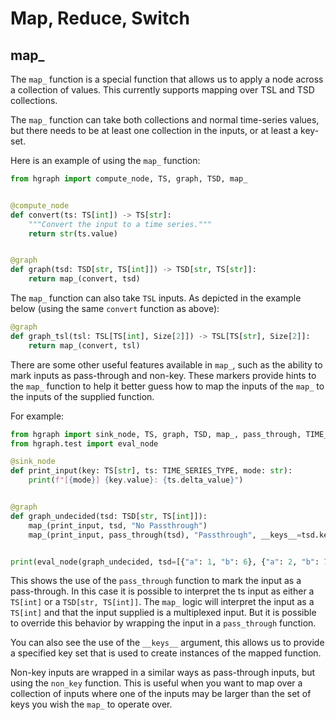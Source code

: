 Map, Reduce, Switch
===================

map_
----

The ``map_`` function is a special function that allows us to apply a node across a collection
of values. This currently supports mapping over TSL and TSD collections.

The ``map_`` function can take both collections and normal time-series values, but
there needs to be at least one collection in the inputs, or at least a key-set.

Here is an example of using the ``map_`` function:

```python
from hgraph import compute_node, TS, graph, TSD, map_


@compute_node
def convert(ts: TS[int]) -> TS[str]:
    """Convert the input to a time series."""
    return str(ts.value)


@graph
def graph(tsd: TSD[str, TS[int]]) -> TSD[str, TS[str]]:
    return map_(convert, tsd)
```

The ``map_`` function can also take ``TSL`` inputs. As depicted in the example below
(using the same ``convert`` function as above):

```python
@graph
def graph_tsl(tsl: TSL[TS[int], Size[2]]) -> TSL[TS[str], Size[2]]:
    return map_(convert, tsl)
```

There are some other useful features available in ``map_``, such as the ability to
mark inputs as pass-through and non-key. These markers provide hints to the 
``map_`` function to help it better guess how to map the inputs of the ``map_`` to 
the inputs of the supplied function.

For example:

```python
from hgraph import sink_node, TS, graph, TSD, map_, pass_through, TIME_SERIES_TYPE
from hgraph.test import eval_node

@sink_node
def print_input(key: TS[str], ts: TIME_SERIES_TYPE, mode: str):
    print(f"[{mode}] {key.value}: {ts.delta_value}")


@graph
def graph_undecided(tsd: TSD[str, TS[int]]):
    map_(print_input, tsd, "No Passthrough")
    map_(print_input, pass_through(tsd), "Passthrough", __keys__=tsd.key_set)


print(eval_node(graph_undecided, tsd=[{"a": 1, "b": 6}, {"a": 2, "b": 7}]))
```

This shows the use of the ``pass_through`` function to mark the input as a pass-through.
In this case it is possible to interpret the ts input as either a ``TS[int]`` or a ``TSD[str, TS[int]]``.
The ``map_`` logic will interpret the input as a ``TS[int]`` and that the input supplied is a multiplexed
input. But it is possible to override this behavior by wrapping the input in a ``pass_through`` function.

You can also see the use of the ``__keys__`` argument, this allows us to provide a 
specified key set that is used to create instances of the mapped function.

Non-key inputs are wrapped in a similar ways as pass-through inputs, but using the
``non_key`` function. This is useful when you want to map over a collection of
inputs where one of the inputs may be larger than the set of keys you wish the 
``map_`` to operate over.

